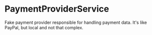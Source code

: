 # PaymentProviderService
Fake payment provider responsible for handling payment data. It's like PayPal, but local and not that complex.
